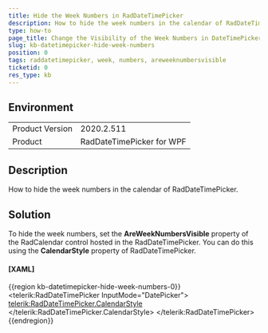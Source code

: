 ```yaml
---
title: Hide the Week Numbers in RadDateTimePicker
description: How to hide the week numbers in the calendar of RadDateTimePicker.
type: how-to
page_title: Change the Visibility of the Week Numbers in DateTimePicker's Calendar  
slug: kb-datetimepicker-hide-week-numbers
position: 0
tags: raddatetimepicker, week, numbers, areweeknumbersvisible
ticketid: 0
res_type: kb
---
```


## Environment
<table>
	<tbody>
		<tr>
			<td>Product Version</td>
			<td>2020.2.511</td>
		</tr>
		<tr>
			<td>Product</td>
			<td>RadDateTimePicker for WPF</td>
		</tr>
	</tbody>
</table>

## Description

How to hide the week numbers in the calendar of RadDateTimePicker.

## Solution

To hide the week numbers, set the __AreWeekNumbersVisible__ property of the RadCalendar control hosted in the RadDateTimePicker. You can do this using the **CalendarStyle** property of RadDateTimePicker.

#### __[XAML]__
{{region kb-datetimepicker-hide-week-numbers-0}}
	<telerik:RadDateTimePicker InputMode="DatePicker">
		<telerik:RadDateTimePicker.CalendarStyle>
			<!-- if you use NoXaml dlls set the following property to the Style: BasedOn="{StaticResource RadCalendarStyle}" -->
			<Style TargetType="telerik:RadCalendar">
				<Setter Property="AreWeekNumbersVisible" Value="False" />
			</Style>
		</telerik:RadDateTimePicker.CalendarStyle>
	</telerik:RadDateTimePicker>
{{endregion}}
